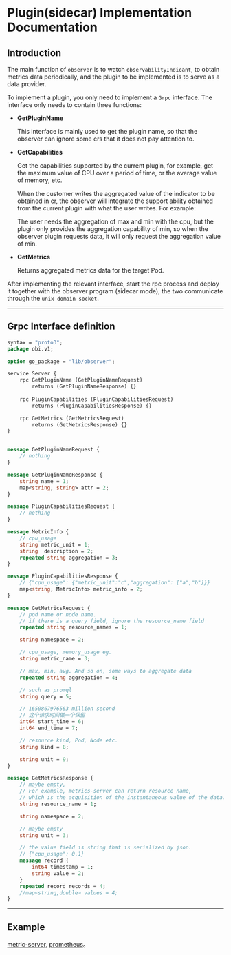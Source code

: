 # Plugin(sidecar) Implementation Documentation

## Introduction

The main function of `observer` is to watch `observabilityIndicant`, to obtain metrics data periodically, and the plugin to be implemented is to serve as a data provider.

To implement a plugin, you only need to implement a `Grpc` interface. The interface only needs to contain three functions:


- **GetPluginName**
    
    This interface is mainly used to get the plugin name, so that the observer can ignore some crs that it does not pay attention to.

    
- **GetCapabilities**
    
    Get the capabilities supported by the current plugin, for example, get the maximum value of CPU over a period of time, or the average value of memory, etc.
    
    When the customer writes the aggregated value of the indicator to be obtained in cr, the observer will integrate the support ability obtained from the current plugin with what the user writes. For example:
    
    The user needs the aggregation of max and min with the cpu, but the plugin only provides the aggregation capability of min, so when the observer plugin requests data, it will only request the aggregation value of min.

- **GetMetrics**
    
    Returns aggregated metrics data for the target Pod.
    
After implementing the relevant interface, start the rpc process and deploy it together with the observer program (sidecar mode), the two communicate through the `unix domain socket`.

---

## Grpc Interface definition

```protobuf
syntax = "proto3";
package obi.v1;

option go_package = "lib/observer";

service Server {
    rpc GetPluginName (GetPluginNameRequest)
        returns (GetPluginNameResponse) {}
    
    rpc PluginCapabilities (PluginCapabilitiesRequest)
        returns (PluginCapabilitiesResponse) {}

    rpc GetMetrics (GetMetricsRequest)
        returns (GetMetricsResponse) {}
}


message GetPluginNameRequest {
    // nothing
}

message GetPluginNameResponse {
    string name = 1;
    map<string, string> attr = 2;
}

message PluginCapabilitiesRequest {
    // nothing
}

message MetricInfo {
    // cpu_usage
    string metric_unit = 1;
    string  description = 2;
    repeated string aggregation = 3; 
}

message PluginCapabilitiesResponse {
    // {"cpu_usage": {"metric_unit":"c","aggregation": ["a","b"]}}
    map<string, MetricInfo> metric_info = 2;
}

message GetMetricsRequest {
    // pod name or node name.
    // if there is a query field, ignore the resource_name field
    repeated string resource_names = 1;

    string namespace = 2;

    // cpu_usage, memory_usage eg.
    string metric_name = 3;

    // max, min, avg. And so on, some ways to aggregate data
    repeated string aggregation = 4;

    // such as promql
    string query = 5;

    // 1650867976563 million second
    // 这个请求时间做一个保留
    int64 start_time = 6;
    int64 end_time = 7;

    // resource kind, Pod, Node etc.
    string kind = 8;

    string unit = 9;
}

message GetMetricsResponse {
    // maybe empty,
    // For example, metrics-server can return resource_name,
    // which is the acquisition of the instantaneous value of the data.
    string resource_name = 1;

    string namespace = 2;

    // maybe empty
    string unit = 3;

    // the value field is string that is serialized by json.
    // {"cpu_usage": 0.1}
    message record {
        int64 timestamp = 1;
        string value = 2;
    }
    repeated record records = 4;
    //map<string,double> values = 4;
}
```

---

## Example

[metric-server](./observer-plugins/metric-server/), [prometheus](./observer-plugins/prometheus/)。

